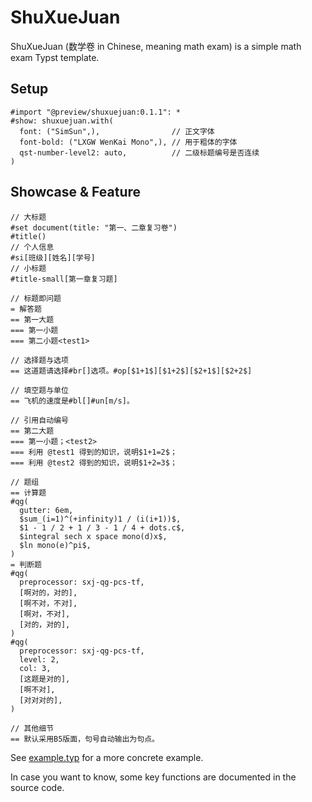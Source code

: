 # ShuXueJuan

ShuXueJuan (数学卷 in Chinese, meaning math exam) is a simple math exam Typst template.

## Setup

```Typst
#import "@preview/shuxuejuan:0.1.1": *
#show: shuxuejuan.with(
  font: ("SimSun",),                // 正文字体
  font-bold: ("LXGW WenKai Mono",), // 用于粗体的字体
  qst-number-level2: auto,          // 二级标题编号是否连续
)
```

## Showcase & Feature

```Typst
// 大标题
#set document(title: "第一、二章复习卷")
#title()
// 个人信息
#si[班级][姓名][学号]
// 小标题
#title-small[第一章复习题]

// 标题即问题
= 解答题
== 第一大题
=== 第一小题
=== 第二小题<test1>

// 选择题与选项
== 这道题请选择#br[]选项。#op[$1+1$][$1+2$][$2+1$][$2+2$]

// 填空题与单位
== 飞机的速度是#bl[]#un[m/s]。

// 引用自动编号
== 第二大题
=== 第一小题；<test2>
=== 利用 @test1 得到的知识，说明$1+1=2$；
=== 利用 @test2 得到的知识，说明$1+2=3$；

// 题组
== 计算题
#qg(
  gutter: 6em,
  $sum_(i=1)^(+infinity)1 / (i(i+1))$,
  $1 - 1 / 2 + 1 / 3 - 1 / 4 + dots.c$,
  $integral sech x space mono(d)x$,
  $ln mono(e)^pi$,
)
= 判断题
#qg(
  preprocessor: sxj-qg-pcs-tf,
  [啊对的，对的],
  [啊不对，不对],
  [啊对，不对],
  [对的，对的],
)
#qg(
  preprocessor: sxj-qg-pcs-tf,
  level: 2,
  col: 3,
  [这题是对的],
  [啊不对],
  [对对对的],
)

// 其他细节
== 默认采用B5版面，句号自动输出为句点。
```

See [example.typ](./examples/example.typ) for a more concrete example.

In case you want to know, some key functions are documented in the source code.